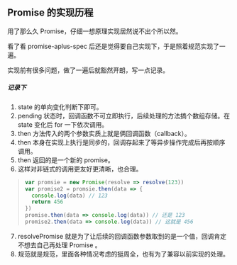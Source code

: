 ## Promise 的实现历程

用了那么久 Promise，仔细一想原理实现居然说不出个所以然。

看了看 promise-aplus-spec 后还是觉得要自己实现下，于是照着规范实现了一遍。

实现前有很多问题，做了一遍后就豁然开朗，写一点记录。

##### 记录下
1. state 的单向变化判断下即可。
2. pending 状态时，回调函数不可立即执行，后续处理的方法搞个数组存储。在 state 变化后 for 一下依次调用。
3. then 方法传入的两个参数实质上就是俩回调函数（callback）。
4. then 本身在实现上执行是同步的，回调存起来了等异步操作完成后再按顺序调用。
5. then 返回的是一个新的 promise。
6. 这样对非链式的调用更友好更清晰，也合理。
> ```js
> var promsie = new Promise(resolve => resolve(123))
> var promise2 = promsie.then(data => {
>   console.log(data) // 123
>   return 456
> })
> promise.then(data => console.log(data)) // 还是 123
> promise2.then(data => console.log(data)) // 这就是 456
> ```
7. resolvePromise 就是为了让后续的回调函数参数取到的是一个值，回调肯定不想去自己再处理 Promise 。
8. 规范就是规范，里面各种情况考虑的挺周全，也有为了兼容以前实现的处理。
